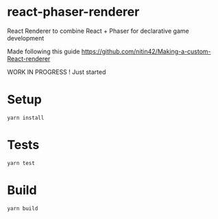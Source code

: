 # react-phaser-renderer

React Renderer to combine React + Phaser for declarative game development

Made following this guide https://github.com/nitin42/Making-a-custom-React-renderer

WORK IN PROGRESS !
Just started

# Setup

```
yarn install
```

# Tests

```
yarn test
```


# Build

```
yarn build
```
